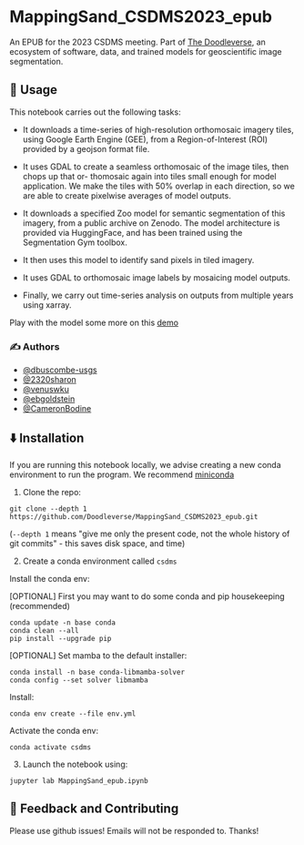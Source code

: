 # MappingSand_CSDMS2023_epub
An EPUB for the 2023 CSDMS meeting. Part of [The Doodleverse](https://github.com/Doodleverse), an
ecosystem of software, data, and trained models for geoscientific image segmentation.


## 🚀 Usage

This notebook carries out the following tasks:

* It downloads a time-series of high-resolution orthomosaic imagery tiles, using Google Earth
Engine (GEE), from a Region-of-Interest (ROI) provided by a geojson format file.

* It uses GDAL to create a seamless orthomosaic of the image tiles, then chops up that or-
thomosaic again into tiles small enough for model application. We make the tiles with 50%
overlap in each direction, so we are able to create pixelwise averages of model outputs.

* It downloads a specified Zoo model for semantic segmentation of this imagery, from a public
archive on Zenodo. The model architecture is provided via HuggingFace, and has been trained
using the Segmentation Gym toolbox.

* It then uses this model to identify sand pixels in tiled imagery.

* It uses GDAL to orthomosaic image labels by mosaicing model outputs.

* Finally, we carry out time-series analysis on outputs from multiple years using xarray.

Play with the model some more on this [demo](https://huggingface.co/spaces/dbuscombe/MappingSand)

### ✍️ Authors

* [@dbuscombe-usgs](https://github.com/dbuscombe-usgs)
* [@2320sharon](https://github.com/2320sharon)
* [@venuswku](https://github.com/venuswku)
* [@ebgoldstein](https://github.com/ebgoldstein)
* [@CameronBodine](https://github.com/CameronBodine)

## ⬇️ Installation

If you are running this notebook locally, we advise creating a new conda environment to run the program. We recommend [miniconda](https://docs.conda.io/en/latest/miniconda.html)

1. Clone the repo:

```
git clone --depth 1 https://github.com/Doodleverse/MappingSand_CSDMS2023_epub.git
```

(`--depth 1` means "give me only the present code, not the whole history of git commits" - this saves disk space, and time)

2. Create a conda environment called `csdms`


Install the conda env:

[OPTIONAL] First you may want to do some conda and pip housekeeping (recommended)

```
conda update -n base conda
conda clean --all
pip install --upgrade pip
```

[OPTIONAL] Set mamba to the default installer:

```
conda install -n base conda-libmamba-solver
conda config --set solver libmamba
```

Install: 

`conda env create --file env.yml`

Activate the conda env: 

`conda activate csdms`

3. Launch the notebook using: 

`jupyter lab MappingSand_epub.ipynb`


## 💭 Feedback and Contributing

Please use github issues! Emails will not be responded to. Thanks!
